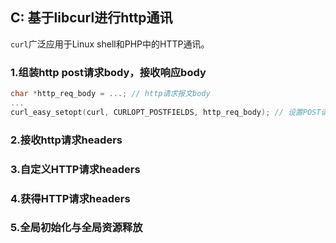 ## C: 基于libcurl进行http通讯

`curl`广泛应用于Linux shell和PHP中的HTTP通讯。

### 1.组装http post请求body，接收响应body

```c
char *http_req_body = ...; // http请求报文body
...
curl_easy_setopt(curl, CURLOPT_POSTFIELDS, http_req_body); // 设置POST请求报文体
```

### 2.接收http请求headers


### 3.自定义HTTP请求headers


### 4.获得HTTP请求headers


### 5.全局初始化与全局资源释放